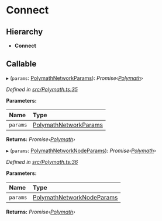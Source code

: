 # Connect

## Hierarchy

* **Connect**

## Callable

▸ \(`params`: [PolymathNetworkParams]()\): _Promise‹_[_Polymath_]()_›_

_Defined in_ [_src/Polymath.ts:35_](https://github.com/PolymathNetwork/polymath-sdk/blob/550676f/src/Polymath.ts#L35)

**Parameters:**

| Name | Type |
| :--- | :--- |
| `params` | [PolymathNetworkParams]() |

**Returns:** _Promise‹_[_Polymath_]()_›_

▸ \(`params`: [PolymathNetworkNodeParams]()\): _Promise‹_[_Polymath_]()_›_

_Defined in_ [_src/Polymath.ts:36_](https://github.com/PolymathNetwork/polymath-sdk/blob/550676f/src/Polymath.ts#L36)

**Parameters:**

| Name | Type |
| :--- | :--- |
| `params` | [PolymathNetworkNodeParams]() |

**Returns:** _Promise‹_[_Polymath_]()_›_

